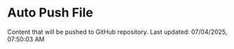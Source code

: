 # Auto Push File

Content that will be pushed to GitHub repository.
Last updated: 07/04/2025, 07:50:03 AM